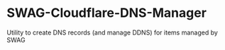 # SWAG-Cloudflare-DNS-Manager
Utility to create DNS records (and manage DDNS) for items managed by SWAG
